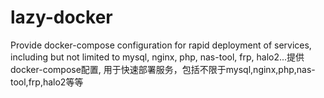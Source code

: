 # lazy-docker
Provide docker-compose configuration for rapid deployment of services, including but not limited to mysql, nginx, php, nas-tool, frp, halo2...提供docker-compose配置, 用于快速部署服务，包括不限于mysql,nginx,php,nas-tool,frp,halo2等等
